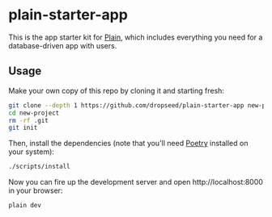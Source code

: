 # plain-starter-app

This is the app starter kit for [Plain](https://plainframework.com/),
which includes everything you need for a database-driven app with users.

## Usage

Make your own copy of this repo by cloning it and starting fresh:

```bash
git clone --depth 1 https://github.com/dropseed/plain-starter-app new-project
cd new-project
rm -rf .git
git init
```

Then, install the dependencies (note that you'll need [Poetry](https://python-poetry.org/) installed on your system):

```bash
./scripts/install
```

Now you can fire up the development server and open http://localhost:8000 in your browser:

```bash
plain dev
```
